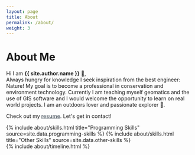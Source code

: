 ```yaml
---
layout: page
title: About
permalink: /about/
weight: 3
---
```


# **About Me**

Hi I am **{{ site.author.name }}** :wave:,<br>
Always hungry for knowledge I seek inspiration from the best engineer: Nature! My goal is to become a professional in conservation and environment technology.
Currently I am teaching myself geomatics and the use of GIS software and I would welcome the opportunity to learn on real world projects. I am an outdoors lover and passionate explorer :sunrise_over_mountains:.

Check out my<strong> <a class="social mx-1" href="/primg/cv" style="color: rgb(108, 117, 125);" onmouseover="this.style.color='#007bb5'" onmouseout="this.style.color='#6c757d'">resume</a></strong>. Let's get in contact!

<div class="row">
{% include about/skills.html title="Programming Skills" source=site.data.programming-skills %}
{% include about/skills.html title="Other Skills" source=site.data.other-skills %}
</div>

<div class="row">
{% include about/timeline.html %}
</div>